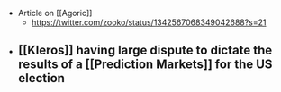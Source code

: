 - Article on [[Agoric]]
    - https://twitter.com/zooko/status/1342567068349042688?s=21
- [[Kleros]] having large dispute to dictate the results of a [[Prediction Markets]] for the US election
    - 
